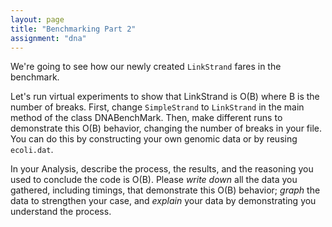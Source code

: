 ```yaml
---
layout: page
title: "Benchmarking Part 2"
assignment: "dna"
---
```

<p>We're going to see how our newly created <code>LinkStrand</code> fares in the benchmark.</p>
<p> Let's run virtual experiments to show that LinkStrand is O(B) where B is the number of breaks. First, change <code>SimpleStrand</code> to <code>LinkStrand</code> in the main method of the class DNABenchMark. Then, make different runs to demonstrate this O(B) behavior, changing the number of breaks in your file. You can do this by constructing your own genomic data or by reusing <code>ecoli.dat</code>.</p>
<p>In your Analysis, describe the process, the results, and the reasoning you used to conclude the code is O(B). Please <em>write down</em> all the data you gathered, including timings, that demonstrate this O(B) behavior; <em>graph</em> the data to strengthen your case, and <em>explain</em> your data by demonstrating you understand the process.</p>
